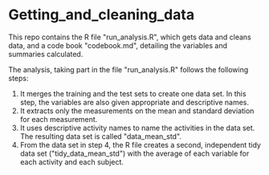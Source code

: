 # Getting_and_cleaning_data
This repo contains the R file "run_analysis.R", which gets data and cleans data, and a code book "codebook.md", detailing the variables and summaries calculated.  
  
The analysis, taking part in the file "run_analysis.R" follows the following steps:  
1. It merges the training and the test sets to create one data set. In this step, the variables are also given appropriate and descriptive names.  
2. It extracts only the measurements on the mean and standard deviation for each measurement.  
3. It uses descriptive activity names to name the activities in the data set. The resulting data set is called "data_mean_std".   
4. From the data set in step 4, the R file creates a second, independent tidy data set ("tidy_data_mean_std") with the average of each variable for each activity and each subject.


